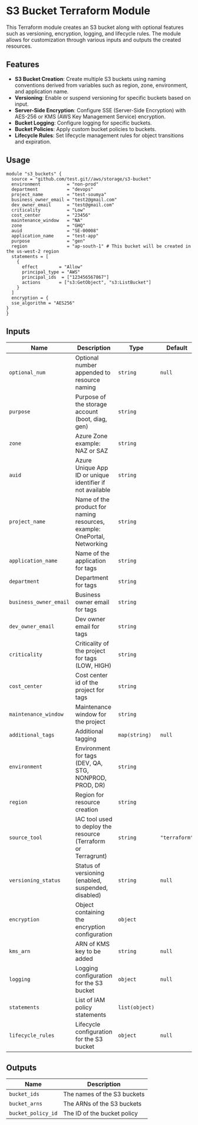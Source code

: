 # S3 Bucket Terraform Module

This Terraform module creates an S3 bucket along with optional features such as versioning, encryption, logging, and lifecycle rules. The module allows for customization through various inputs and outputs the created resources.

## Features

- **S3 Bucket Creation**: Create multiple S3 buckets using naming conventions derived from variables such as region, zone, environment, and application name.
- **Versioning**: Enable or suspend versioning for specific buckets based on input.
- **Server-Side Encryption**: Configure SSE (Server-Side Encryption) with AES-256 or KMS (AWS Key Management Service) encryption.
- **Bucket Logging**: Configure logging for specific buckets.
- **Bucket Policies**: Apply custom bucket policies to buckets.
- **Lifecycle Rules**: Set lifecycle management rules for object transitions and expiration.

## Usage

```hcl
module "s3_buckets" {
  source = "github.com/test.git//aws/storage/s3-bucket"
  environment          = "non-prod"
  department           = "devops"
  project_name         = "test-soumya"
  business_owner_email = "test2@gmail.com"
  dev_owner_email      = "test@gmail.com"
  criticality          = "Low"
  cost_center          = "23456"
  maintenance_window   = "NA"
  zone                 = "GHQ"
  auid                 = "SE-00008"
  application_name     = "test-app"
  purpose              = "gen"
  region               = "ap-south-1" # This bucket will be created in the us-west-2 region
  statements = [
    {
      effect        = "Allow"
      principal_type = "AWS"
      principal_ids  = ["123456567867"]
      actions       = ["s3:GetObject", "s3:ListBucket"]
    }
  ]
  encryption = {
  sse_algorithm = "AES256"
}
}
```

## Inputs

| Name                  | Description                                                                       | Type     | Default       | Required |
|-----------------------|-----------------------------------------------------------------------------------|----------|---------------|----------|
| `optional_num`         | Optional number appended to resource naming                                       | `string` | `null`        | No       |
| `purpose`              | Purpose of the storage account (boot, diag, gen)                                  | `string` |               | Yes      |
| `zone`                 | Azure Zone example: NAZ or SAZ                                                    | `string` |               | Yes      |
| `auid`                 | Azure Unique App ID or unique identifier if not available                         | `string` |               | Yes      |
| `project_name`         | Name of the product for naming resources, example: OnePortal, Networking           | `string` |               | Yes      |
| `application_name`     | Name of the application for tags                                                  | `string` |               | Yes      |
| `department`           | Department for tags                                                               | `string` |               | Yes      |
| `business_owner_email` | Business owner email for tags                                                     | `string` |               | Yes      |
| `dev_owner_email`      | Dev owner email for tags                                                          | `string` |               | Yes      |
| `criticality`          | Criticality of the project for tags (LOW, HIGH)                                   | `string` |               | Yes      |
| `cost_center`          | Cost center id of the project for tags                                            | `string` |               | Yes      |
| `maintenance_window`   | Maintenance window for the project                                                | `string` |               | Yes      |
| `additional_tags`       | Additional tagging                                                                | `map(string)` | `null` | No       |
| `environment`          | Environment for tags (DEV, QA, STG, NONPROD, PROD, DR)                            | `string` |               | Yes      |
| `region`               | Region for resource creation                                                      | `string` |               | Yes      |
| `source_tool`          | IAC tool used to deploy the resource (Terraform or Terragrunt)                    | `string` | `"terraform"` | No       |
| `versioning_status`    | Status of versioning (enabled, suspended, disabled)                               | `string` | `null`        | No       |
| `encryption`           | Object containing the encryption configuration                                    | `object` |               | Yes      |
| `kms_arn`              | ARN of KMS key to be added                                                        | `string` | `null`        | No       |
| `logging`              | Logging configuration for the S3 bucket                                           | `object` | `null`        | No       |
| `statements`           | List of IAM policy statements                                                     | `list(object)` |        | Yes      |
| `lifecycle_rules`      | Lifecycle configuration for the S3 bucket                                         | `object` | `null`        | No       |

## Outputs

| Name               | Description                                 |
|--------------------|---------------------------------------------|
| `bucket_ids`        | The names of the S3 buckets                 |
| `bucket_arns`       | The ARNs of the S3 buckets                  |
| `bucket_policy_id`  | The ID of the bucket policy                 |